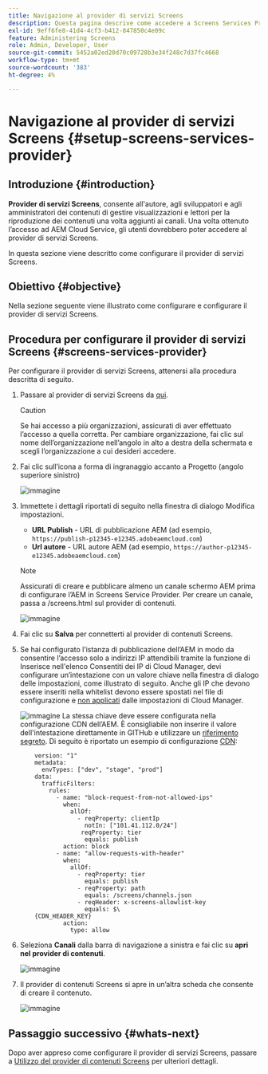 ```yaml
---
title: Navigazione al provider di servizi Screens
description: Questa pagina descrive come accedere a Screens Services Provider.
exl-id: 9eff6fe8-41d4-4cf3-b412-847850c4e09c
feature: Administering Screens
role: Admin, Developer, User
source-git-commit: 5452a02ed20d70c09728b3e34f248c7d37fc4668
workflow-type: tm+mt
source-wordcount: '383'
ht-degree: 4%

---
```


# Navigazione al provider di servizi Screens {#setup-screens-services-provider}

## Introduzione {#introduction}

**Provider di servizi Screens**, consente all&#39;autore, agli sviluppatori e agli amministratori dei contenuti di gestire visualizzazioni e lettori per la riproduzione dei contenuti una volta aggiunti ai canali. Una volta ottenuto l’accesso ad AEM Cloud Service, gli utenti dovrebbero poter accedere al provider di servizi Screens.

In questa sezione viene descritto come configurare il provider di servizi Screens.


## Obiettivo {#objective}

Nella sezione seguente viene illustrato come configurare e configurare il provider di servizi Screens.

## Procedura per configurare il provider di servizi Screens {#screens-services-provider}

Per configurare il provider di servizi Screens, attenersi alla procedura descritta di seguito.

1. Passare al provider di servizi Screens da [qui](https://experience.adobe.com/screens).

   >[!CAUTION]
   >Se hai accesso a più organizzazioni, assicurati di aver effettuato l’accesso a quella corretta. Per cambiare organizzazione, fai clic sul nome dell’organizzazione nell’angolo in alto a destra della schermata e scegli l’organizzazione a cui desideri accedere.

1. Fai clic sull’icona a forma di ingranaggio accanto a Progetto (angolo superiore sinistro)

   ![immagine](/help/screens-cloud/assets/configure/configure-screens0.png)

1. Immettete i dettagli riportati di seguito nella finestra di dialogo Modifica impostazioni.
   * **URL Publish** - URL di pubblicazione AEM (ad esempio, `https://publish-p12345-e12345.adobeaemcloud.com`)
   * **Url autore** - URL autore AEM (ad esempio, `https://author-p12345-e12345.adobeaemcloud.com`)

   >[!NOTE]
   >Assicurati di creare e pubblicare almeno un canale schermo AEM prima di configurare l’AEM in Screens Service Provider. Per creare un canale, passa a /screens.html sul provider di contenuti.

   ![immagine](/help/screens-cloud/assets/configure/configure-screens4.png)

1. Fai clic su **Salva** per connetterti al provider di contenuti Screens.

1. Se hai configurato l’istanza di pubblicazione dell’AEM in modo da consentire l’accesso solo a indirizzi IP attendibili tramite la funzione di Inserisce nell&#39;elenco Consentiti dei IP di Cloud Manager, devi configurare un’intestazione con un valore chiave nella finestra di dialogo delle impostazioni, come illustrato di seguito.
Anche gli IP che devono essere inseriti nella whitelist devono essere spostati nel file di configurazione e [non applicati](https://experienceleague.adobe.com/en/docs/experience-manager-cloud-service/content/implementing/using-cloud-manager/ip-allow-lists/apply-allow-list) dalle impostazioni di Cloud Manager.

   ![immagine](/help/screens-cloud/assets/configure/configure-screens20b.png)
La stessa chiave deve essere configurata nella configurazione CDN dell’AEM.  È consigliabile non inserire il valore dell&#39;intestazione direttamente in GITHub e utilizzare un [riferimento segreto](https://experienceleague.adobe.com/en/docs/experience-manager-cloud-service/content/implementing/content-delivery/cdn-credentials-authentication#rotating-secrets).
Di seguito è riportato un esempio di configurazione [CDN](https://experienceleague.adobe.com/en/docs/experience-manager-cloud-service/content/security/traffic-filter-rules-including-waf):

   ```kind: "CDN"
       version: "1"
       metadata:
         envTypes: ["dev", "stage", "prod"]
       data:
         trafficFilters:
           rules:
             - name: "block-request-from-not-allowed-ips"
               when:
                 allOf:
                   - reqProperty: clientIp
                     notIn: ["101.41.112.0/24"]
                    reqProperty: tier
                     equals: publish
               action: block
             - name: "allow-requests-with-header"
               when:
                 allOf:
                   - reqProperty: tier
                     equals: publish
                   - reqProperty: path
                     equals: /screens/channels.json
                   - reqHeader: x-screens-allowlist-key
                     equals: $\
       {CDN_HEADER_KEY}
               action:
                 type: allow
   ```

1. Seleziona **Canali** dalla barra di navigazione a sinistra e fai clic su **apri nel provider di contenuti**.

   ![immagine](/help/screens-cloud/assets/configure/configure-screens1.png)

1. Il provider di contenuti Screens si apre in un’altra scheda che consente di creare il contenuto.

   ![immagine](/help/screens-cloud/assets/configure/configure-screens2.png)





## Passaggio successivo {#whats-next}

Dopo aver appreso come configurare il provider di servizi Screens, passare a [Utilizzo del provider di contenuti Screens](https://experienceleague.adobe.com/docs/experience-manager-cloud-service/content/screens-as-cloud-service/configure-screens-cloud/using-screens-content-provider.html#screens-content-provider) per ulteriori dettagli.
